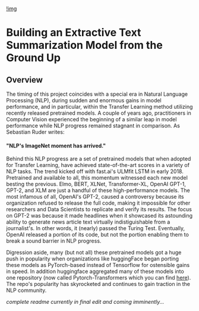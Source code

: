 [!img](img/textsummarygraphicred.png)

# Building an Extractive Text Summarization Model from the Ground Up

## Overview
The timing of this project coincides with a special era in Natural Language Processing (NLP), during sudden and enormous gains in model performance, and in particular, within the Transfer Learning method utilizing recently released pretrained models. A couple of years ago, practitioners in Computer Vision experienced the beginning of a similar leap in model performance while NLP progress remained stagnant in comparison. As Sebastian Ruder writes:  
  
#### "NLP's ImageNet moment has arrived."  
  
Behind this NLP progress are a set of pretrained models that when adopted for Transfer Learning, have achieved state-of-the-art scores in a variety of NLP tasks. The trend kicked off with fast.ai's ULMfit LSTM in early 2018. Pretrained and available to all, this momentum witnessed each new model besting the previous. Elmo, BERT, XLNet, Transformer-XL, OpenAI GPT-1, GPT-2, and XLM are just a handful of these high-performance models. The most infamous of all, OpenAI's GPT-2, caused a controversy because its organization refused to release the full code, making it impossible for other researchers and Data Scientists to replicate and verify its results. The focus on GPT-2 was because it made headlines when it showcased its astounding ability to generate news article text virtually indistiguishable from a journalist's. In other words, it (nearly) passed the Turing Test. Eventually, OpenAI released a portion of its code, but not the portion enabling them to break a sound barrier in NLP progress. 

Digression aside, many (but not all) these pretrained models got a huge push in popularity when organizations like huggingFace began porting these models as PyTorch-based instead of Tensorflow for ostensible gains in speed. In addition huggingface aggregated many of these models into one repository (now called Pytorch-Transformers which you can find [here](https://github.com/huggingface/pytorch-transformers)). The repo's popularity has skyrocketed and continues to gain traction in the NLP community.


*complete readme currently in final edit and coming imminently...*